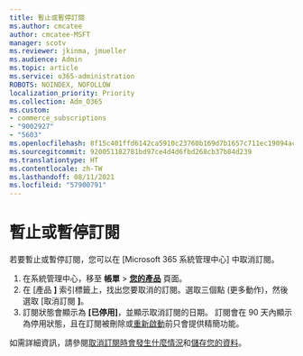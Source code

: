 ```yaml
---
title: 暫止或暫停訂閱
ms.author: cmcatee
author: cmcatee-MSFT
manager: scotv
ms.reviewer: jkinma, jmueller
ms.audience: Admin
ms.topic: article
ms.service: o365-administration
ROBOTS: NOINDEX, NOFOLLOW
localization_priority: Priority
ms.collection: Adm_O365
ms.custom:
- commerce_subscriptions
- "9002927"
- "5603"
ms.openlocfilehash: 8f15c401ffd6142ca5910c23760b169d7b1657c711ec19094ac7a2940e40a629
ms.sourcegitcommit: 920051182781bd97ce4d4d6fbd268cb37b84d239
ms.translationtype: HT
ms.contentlocale: zh-TW
ms.lasthandoff: 08/11/2021
ms.locfileid: "57900791"
---
```

# <a name="suspend-or-pause-a-subscription"></a>暫止或暫停訂閱

若要暫止或暫停訂閱，您可以在 [Microsoft 365 系統管理中心] 中取消訂閱。

1. 在系統管理中心，移至 **帳單** > **[您的產品](https://go.microsoft.com/fwlink/p/?linkid=842054)** 頁面。
2. 在 [產品 **]** 索引標籤上，找出您要取消的訂閱。選取三個點 (更多動作)，然後選取 [取消訂閱 **]**。
3. 訂閱狀態會顯示為 **[已停用]**，並顯示取消訂閱的日期。 訂閱會在 90 天內顯示為停用狀態，且在訂閱被刪除或[重新啟動](https://docs.microsoft.com/microsoft-365/commerce/subscriptions/reactivate-your-subscription)前只會提供精簡功能。

如需詳細資訊，請參閱[取消訂閱時會發生什麼情況](https://docs.microsoft.com/microsoft-365/commerce/subscriptions/cancel-your-subscription#what-happens-when-you-cancel-a-subscription)和[儲存您的資料](https://docs.microsoft.com/microsoft-365/commerce/subscriptions/cancel-your-subscription#save-your-data)。
